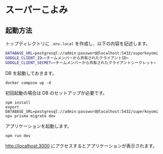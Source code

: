 # スーパーこよみ

## 起動方法

トップディレクトリに `.env.local` を作成し、以下の内容を記述します。

```sh
DATABASE_URL=postgresql://admin:password@localhost:5432/superkoyomi
GOOGLE_CLIENT_ID=<チームメンバーから共有されたクライアントID>
GOOGLE_CLIENT_SECRET=<チームメンバーから共有されたクライアントシークレット>
```

DB を起動しておきます。

```console
docker compose up -d
```

初回起動の場合は DB のセットアップが必要です。

```console
npm install
export DATABASE_URL=postgresql://admin:password@localhost:5432/superkoyomi
npx prisma migrate dev
```

アプリケーションを起動します。

```console
npm run dev
```

[http://localhost:3000](http://localhost:3000) にアクセスするとアプリケーションが表示されます。
